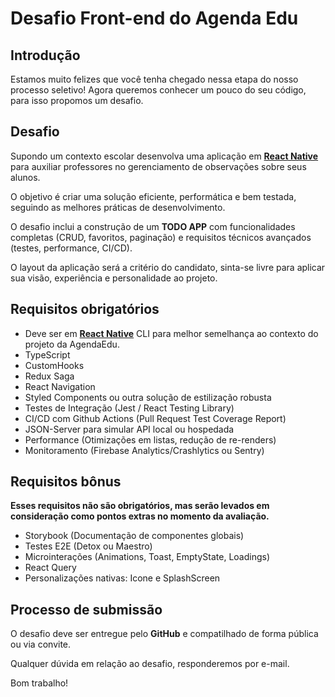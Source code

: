 # Desafio Front-end do Agenda Edu

## Introdução

Estamos muito felizes que você tenha chegado nessa etapa do nosso processo seletivo! Agora queremos conhecer um pouco do seu código, para isso propomos um desafio.


## Desafio

Supondo um contexto escolar desenvolva uma aplicação em **[React Native](https://facebook.github.io/react-native/)** para auxiliar professores no gerenciamento de observações sobre seus alunos.

O objetivo é criar uma solução eficiente, performática e bem testada, seguindo as melhores práticas de desenvolvimento.

O desafio inclui a construção de um **TODO APP** com funcionalidades completas (CRUD, favoritos, paginação) e requisitos técnicos avançados (testes, performance, CI/CD).

O layout da aplicação será a critério do candidato, sinta-se livre para aplicar sua visão, experiência e personalidade ao projeto.


## Requisitos obrigatórios

- Deve ser em **[React Native](https://facebook.github.io/react-native/)** CLI para melhor semelhança ao contexto do projeto da AgendaEdu.
- TypeScript
- CustomHooks
- Redux Saga
- React Navigation
- Styled Components ou outra solução de estilização robusta
- Testes de Integração (Jest / React Testing Library)
- CI/CD com Github Actions (Pull Request Test Coverage Report)
- JSON-Server para simular API local ou hospedada
- Performance (Otimizações em listas, redução de re-renders)
- Monitoramento (Firebase Analytics/Crashlytics ou Sentry)


## Requisitos bônus

**Esses requisitos não são obrigatórios, mas serão levados em consideração como pontos extras no momento da avaliação.**

- Storybook (Documentação de componentes globais)
- Testes E2E (Detox ou Maestro)
- Microinterações (Animations, Toast, EmptyState, Loadings)
- React Query
- Personalizações nativas: Icone e SplashScreen


## Processo de submissão

O desafio deve ser entregue pelo **GitHub** e compatilhado de forma pública ou via convite.

Qualquer dúvida em relação ao desafio, responderemos por e-mail.

Bom trabalho!
